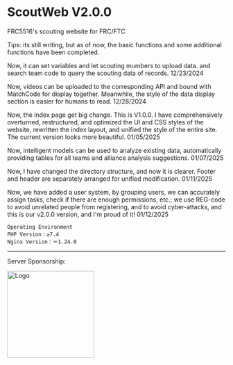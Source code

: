 # ScoutWeb V2.0.0
FRC5516's scouting website for FRC/FTC

Tips: its still writing, but as of now, the basic functions and some additional functions have been completed.

Now, it can set variables and let scouting mumbers to upload data.
and search team code to query the scouting data of records. 12/23/2024

Now, videos can be uploaded to the corresponding API and bound with MatchCode for display together. Meanwhile, the style of the data display section is easier for humans to read. 12/28/2024

Now, the index page get big change. This is V1.0.0. I have comprehensively overturned, restructured, and optimized the UI and CSS styles of the website, rewritten the index layout, and unified the style of the entire site. The current version looks more beautiful. 01/05/2025

Now, intelligent models can be used to analyze existing data, automatically providing tables for all teams and alliance analysis suggestions. 01/07/2025

Now, I have changed the directory structure, and now it is clearer. Footer and header are separately arranged for unified modification. 01/11/2025

Now, we have added a user system, by grouping users, we can accurately assign tasks, check if there are enough permissions, etc.; we use REG-code to avoid unrelated people from registering, and to avoid cyber-attacks, and this is our v2.0.0 version, and I'm proud of it! 01/12/2025
<br>

    Operating Environment
    PHP Version：≥7.4
    Nginx Version：＝1.24.0

<hr>
<footer>
    <div class="footer-content">
        <div class="footer-sponsor">
            <p>Server Sponsorship: </p>
        </div>
        <div class="footer-logo">
            <img src="https://api4.lfcup.cn/files/logo2.png" alt="Logo" class="logo" width="200" height="auto">
        </div>
    </div>
</footer>
